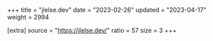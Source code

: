 +++
title = "jlelse.dev"
date = "2023-02-26"
updated = "2023-04-17"
weight = 2994

[extra]
source = "https://jlelse.dev/"
ratio = 57
size = 3
+++
